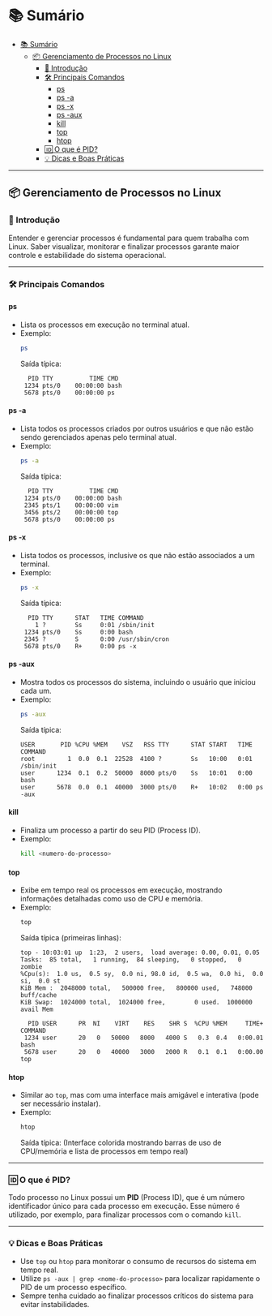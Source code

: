 # 📚 Sumário

- [📚 Sumário](#-sumário)
  - [📦 Gerenciamento de Processos no Linux](#-gerenciamento-de-processos-no-linux)
    - [🔎 Introdução](#-introdução)
    - [🛠️ Principais Comandos](#️-principais-comandos)
      - [ps](#ps)
      - [ps -a](#ps--a)
      - [ps -x](#ps--x)
      - [ps -aux](#ps--aux)
      - [kill](#kill)
      - [top](#top)
      - [htop](#htop)
    - [🆔 O que é PID?](#-o-que-é-pid)
    - [💡 Dicas e Boas Práticas](#-dicas-e-boas-práticas)

---

## 📦 Gerenciamento de Processos no Linux

### 🔎 Introdução

Entender e gerenciar processos é fundamental para quem trabalha com Linux.
Saber visualizar, monitorar e finalizar processos garante maior controle e estabilidade do sistema operacional.

---

### 🛠️ Principais Comandos

#### ps

- Lista os processos em execução no terminal atual.
- Exemplo:
  ```bash
  ps
  ```
  Saída típica:
  ```
    PID TTY          TIME CMD
   1234 pts/0    00:00:00 bash
   5678 pts/0    00:00:00 ps
  ```

#### ps -a

- Lista todos os processos criados por outros usuários e que não estão sendo gerenciados apenas pelo terminal atual.
- Exemplo:
  ```bash
  ps -a
  ```
  Saída típica:
  ```
    PID TTY          TIME CMD
   1234 pts/0    00:00:00 bash
   2345 pts/1    00:00:00 vim
   3456 pts/2    00:00:00 top
   5678 pts/0    00:00:00 ps
  ```

#### ps -x

- Lista todos os processos, inclusive os que não estão associados a um terminal.
- Exemplo:
  ```bash
  ps -x
  ```
  Saída típica:
  ```
    PID TTY      STAT   TIME COMMAND
      1 ?        Ss     0:01 /sbin/init
   1234 pts/0    Ss     0:00 bash
   2345 ?        S      0:00 /usr/sbin/cron
   5678 pts/0    R+     0:00 ps -x
  ```

#### ps -aux

- Mostra todos os processos do sistema, incluindo o usuário que iniciou cada um.
- Exemplo:
  ```bash
  ps -aux
  ```
  Saída típica:
  ```
  USER       PID %CPU %MEM    VSZ   RSS TTY      STAT START   TIME COMMAND
  root         1  0.0  0.1  22528  4100 ?        Ss   10:00   0:01 /sbin/init
  user      1234  0.1  0.2  50000  8000 pts/0    Ss   10:01   0:00 bash
  user      5678  0.0  0.1  40000  3000 pts/0    R+   10:02   0:00 ps -aux
  ```

#### kill

- Finaliza um processo a partir do seu PID (Process ID).
- Exemplo:
  ```bash
  kill <numero-do-processo>
  ```

#### top

- Exibe em tempo real os processos em execução, mostrando informações detalhadas como uso de CPU e memória.
- Exemplo:
  ```bash
  top
  ```
  Saída típica (primeiras linhas):
  ```
  top - 10:03:01 up  1:23,  2 users,  load average: 0.00, 0.01, 0.05
  Tasks:  85 total,   1 running,  84 sleeping,   0 stopped,   0 zombie
  %Cpu(s):  1.0 us,  0.5 sy,  0.0 ni, 98.0 id,  0.5 wa,  0.0 hi,  0.0 si,  0.0 st
  KiB Mem :  2048000 total,   500000 free,   800000 used,   748000 buff/cache
  KiB Swap:  1024000 total,  1024000 free,        0 used.  1000000 avail Mem

    PID USER      PR  NI    VIRT    RES    SHR S  %CPU %MEM     TIME+ COMMAND
   1234 user      20   0   50000   8000   4000 S   0.3  0.4   0:00.01 bash
   5678 user      20   0   40000   3000   2000 R   0.1  0.1   0:00.00 top
  ```

#### htop

- Similar ao `top`, mas com uma interface mais amigável e interativa (pode ser necessário instalar).
- Exemplo:
  ```bash
  htop
  ```
  Saída típica:
  (Interface colorida mostrando barras de uso de CPU/memória e lista de processos em tempo real)

---

### 🆔 O que é PID?

Todo processo no Linux possui um **PID** (Process ID), que é um número identificador único para cada processo em execução.
Esse número é utilizado, por exemplo, para finalizar processos com o comando `kill`.

---

### 💡 Dicas e Boas Práticas

- Use `top` ou `htop` para monitorar o consumo de recursos do sistema em tempo real.
- Utilize `ps -aux | grep <nome-do-processo>` para localizar rapidamente o PID de um processo específico.
- Sempre tenha cuidado ao finalizar processos críticos do sistema para evitar instabilidades.
